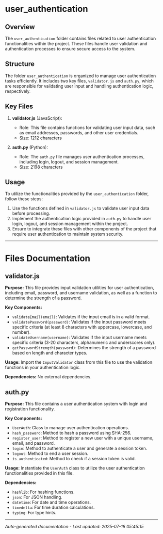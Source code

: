 # user_authentication

## Overview
The `user_authentication` folder contains files related to user authentication functionalities within the project. These files handle user validation and authentication processes to ensure secure access to the system.

## Structure
The folder `user_authentication` is organized to manage user authentication tasks efficiently. It includes two key files, `validator.js` and `auth.py`, which are responsible for validating user input and handling authentication logic, respectively.

## Key Files
1. **validator.js** (JavaScript):
   - Role: This file contains functions for validating user input data, such as email addresses, passwords, and other user credentials.
   - Size: 1212 characters

2. **auth.py** (Python):
   - Role: The `auth.py` file manages user authentication processes, including login, logout, and session management.
   - Size: 2198 characters

## Usage
To utilize the functionalities provided by the `user_authentication` folder, follow these steps:
1. Use the functions defined in `validator.js` to validate user input data before processing.
2. Implement the authentication logic provided in `auth.py` to handle user login, logout, and session management within the project.
3. Ensure to integrate these files with other components of the project that require user authentication to maintain system security.

---

# Files Documentation

## validator.js

**Purpose:** This file provides input validation utilities for user authentication, including email, password, and username validation, as well as a function to determine the strength of a password.

**Key Components:**
- `validateEmail(email)`: Validates if the input email is in a valid format.
- `validatePassword(password)`: Validates if the input password meets specific criteria (at least 8 characters with uppercase, lowercase, and number).
- `validateUsername(username)`: Validates if the input username meets specific criteria (3-20 characters, alphanumeric and underscores only).
- `getPasswordStrength(password)`: Determines the strength of a password based on length and character types.

**Usage:** Import the `InputValidator` class from this file to use the validation functions in your authentication logic.

**Dependencies:** No external dependencies.

## auth.py

**Purpose:** This file contains a user authentication system with login and registration functionality.

**Key Components:**
- `UserAuth`: Class to manage user authentication operations.
- `hash_password`: Method to hash a password using SHA-256.
- `register_user`: Method to register a new user with a unique username, email, and password.
- `login`: Method to authenticate a user and generate a session token.
- `logout`: Method to end a user session.
- `is_authenticated`: Method to check if a session token is valid.

**Usage:** Instantiate the `UserAuth` class to utilize the user authentication functionalities provided in this file.

**Dependencies:**
- `hashlib`: For hashing functions.
- `json`: For JSON handling.
- `datetime`: For date and time operations.
- `timedelta`: For time duration calculations.
- `typing`: For type hints.

---
*Auto-generated documentation - Last updated: 2025-07-18 05:45:15*
